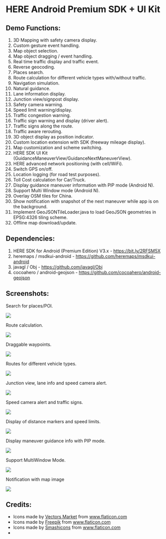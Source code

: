# HERE Android Premium SDK + UI Kit

## Demo Functions:
1. 3D Mapping with safety camera display.
2. Custom gesture event handling.
3. Map object selection.
4. Map object dragging / event handling.
5. Real time traffic display and traffic event.
6. Reverse geocoding.
7. Places search.
8. Route calculation for different vehicle types with/without traffic.
9. Navigation simulation.
10. Natural guidance.
11. Lane information display.
12. Junction view/signpost display.
13. Safety camera warning.
14. Speed limit warning/display.
15. Traffic congestion warning.
16. Traffic sign warning and display (driver alert).
17. Traffic signs along the route.
18. Traffic aware rerouting.
19. 3D object display as position indicator.
20. Custom location extension with SDK (freeway mileage display).
21. Map customization and scheme switching.
22. HERE SDK UI Kit (GuidanceManeuverView/GuidanceNextManeuverView).
23. HERE advanced network positioning (with cell/WiFi).
24. Switch GPS on/off.
25. Location logging (for road test purposes).
26. Toll Cost calculation for Car/Truck.
27. Display guidance maneuver information with PIP mode (Android N).
28. Support Multi Window mode (Android N).
29. Overlay OSM tiles for China.
30. Show notification with snapshot of the next maneuver while app is on the background.
31. Implement GeoJSONTileLoader.java to load GeoJSON geometries in EPSG:4326 tiling scheme.
32. Offline map download/update.


## Dependencies:
1. HERE SDK for Android (Premium Edition) V3.x - https://bit.ly/2RFSM5X
2. heremaps / msdkui-android - https://github.com/heremaps/msdkui-android
3. javagl / Obj - https://github.com/javagl/Obj
4. cocoahero / android-geojson - https://github.com/cocoahero/android-geojson


## Screenshots:
Search for places/POI.

![](https://i.imgur.com/d8uHfMu.gif)


Route calculation.

![](https://i.imgur.com/pzjsKsm.gif)


Draggable waypoints.

![](https://i.imgur.com/rFOLoRl.gif)


Routes for different vehicle types.

![](https://i.imgur.com/KeKqgmh.gif)


Junction view, lane info and speed camera alert.

![](https://i.imgur.com/tCSkgj6.gif)


Speed camera alert and traffic signs.

![](https://i.imgur.com/OFbjbiU.gif)


Display of distance markers and speed limits.

![](https://i.imgur.com/SiIswBQ.gif)


Display maneuver guidance info with PIP mode.

![](https://i.imgur.com/ha0QuS1.gif)


Support MultiWindow Mode.

![](https://i.imgur.com/ysqDmWe.gif)


Notification with map image

![](https://i.imgur.com/Bz2ljIm.gif)

## Credits:
* Icons made by <a href="https://www.flaticon.com/authors/vectors-market" title="Vectors Market">Vectors Market</a> from <a href="https://www.flaticon.com/" title="Flaticon"> www.flaticon.com</a>
* <div>Icons made by <a href="https://www.flaticon.com/authors/freepik" title="Freepik">Freepik</a> from <a href="https://www.flaticon.com/" title="Flaticon">www.flaticon.com</a></div>
* <div>Icons made by <a href="https://www.flaticon.com/authors/smashicons" title="Smashicons">Smashicons</a> from <a href="https://www.flaticon.com/" title="Flaticon">www.flaticon.com</a></div>
* 